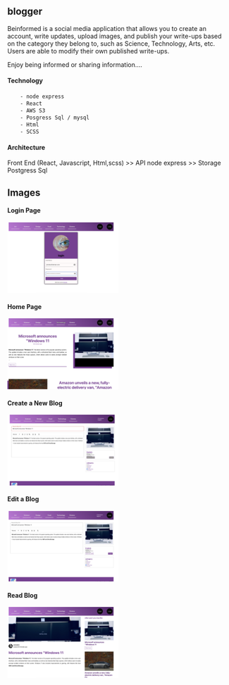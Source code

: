 ## blogger

Beinformed is a social media application that allows you to create an account, write updates, upload images, and publish your write-ups based on the category they belong to, such as Science, Technology, Arts, etc. Users are able to modify their own published write-ups.

Enjoy being informed or sharing information....

#### Technology
        - node express
        - React
        - AWS S3
        - Posgress Sql / mysql
        - Html
        - SCSS
#### Architecture 

Front End (React, Javascript, Html,scss) >> API node express >> Storage Postgress Sql

## Images

#### Login Page

<img src="./clientpoint/src/Assets/login.png" width="50%">

#### Home Page

<img src="./clientpoint/src/Assets/home.png" width="50%">

#### Create a New Blog

<img src="./clientpoint/src/Assets/Createblog.png" width="50%">

#### Edit a Blog

<img src="./clientpoint/src/Assets/Edit Blog.png" width="50%">

#### Read Blog

<img src="./clientpoint/src/Assets/Single.png" width="50%">


